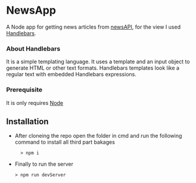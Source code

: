 # NewsApp
A Node app for getting news articles from [newsAPI](https://newsapi.org/), for the view I used [Handlebars](https://handlebarsjs.com/).

### About Handlebars 
It is a simple templating language.
It uses a template and an input object to generate HTML or other text formats. Handlebars templates look like a regular text with embedded Handlebars expressions.
### Prerequisite
It is only requires [Node](https://nodejs.org/en/download/)

## Installation

- After cloneing the repo open the folder in cmd and run the following command to install all third part bakages 

		> npm i
- Finally to run the server 

	  > npm run devServer 
